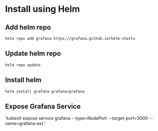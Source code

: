 # Install using Helm

## Add helm repo

`helm repo add grafana https://grafana.github.io/helm-charts`

## Update helm repo

`helm repo update`

## Install helm 

`helm install grafana grafana/grafana`

## Expose Grafana Service

'kubectl expose service grafana --type=NodePort --target-port=3000 --name=grafana-ext
'
